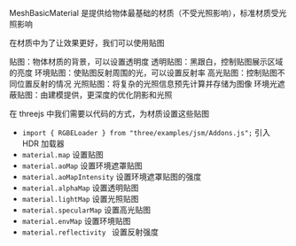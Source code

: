 MeshBasicMaterial 是提供给物体最基础的材质（不受光照影响），标准材质受光照影响

在材质中为了让效果更好，我们可以使用贴图

贴图：物体材质的背景，可以设置透明度
透明贴图：黑跟白，控制贴图展示区域的亮度
环境贴图：使贴图反射周围的光，可以设置反射率
高光贴图：控制贴图不同位置反射的情况
光照贴图：将复杂的光照信息预先计算并存储为图像
环境光遮蔽贴图：由建模提供，更深度的优化阴影和光照

在 threejs 中我们需要以代码的方式，为材质设置这些贴图

- `import { RGBELoader } from "three/examples/jsm/Addons.js";` 引入 HDR 加载器
- `material.map` 设置贴图
- `material.aoMap` 设置环境遮罩贴图
- `material.aoMapIntensity` 设置环境遮罩贴图的强度
- `material.alphaMap` 设置透明贴图
- `material.lightMap` 设置光照贴图
- `material.specularMap` 设置高光贴图
- `material.envMap` 设置环境贴图
- `material.reflectivity ` 设置反射强度
